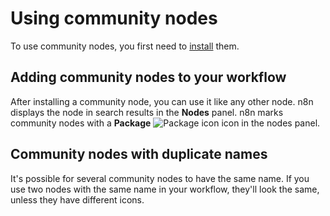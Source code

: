# Using community nodes

To use community nodes, you first need to [install](/integrations/community-nodes/installation/) them.

## Adding community nodes to your workflow

After installing a community node, you can use it like any other node. n8n displays the node in search results in the **Nodes** panel. n8n marks community nodes with a **Package** <span class="inline-image">![Package icon](/_images/common-icons/package.png)</span> icon in the nodes panel.

## Community nodes with duplicate names

It's possible for several community nodes to have the same name. If you use two nodes with the same name in your workflow, they'll look the same, unless they have different icons.


